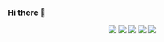 ### Hi there 👋


<p align="center">
    <a href="https://www.linkedin.com/in/abdulrahman-khaled-1a0595241/" alt="LinkedIn">
        <img src="https://img.shields.io/badge/-LinkedIn-blue?style=flat-square&logo=LinkedIn" /></a>
    <a href="https://www.kaggle.com/abdulrahmankhaled1" alt="Kaggle">
        <img src="https://img.shields.io/badge/-Kaggle-3a424f?style=flat-square&logo=Kaggle" /></a>
    <a href="https://github.com/Abdulrahmankhaled11" alt="GitHub">
        <img src="https://img.shields.io/badge/-GitHub-Green?style=flat-square&logo=GitHub&logoColor=white" /></a>
    <a href="https://instagram.com/ahsankhan26" alt="Instagram">
        <img src="https://img.shields.io/badge/-Instagram-E4405F?style=flat-square&logo=instagram&logoColor=white" /></a>
    <a href="https://ahsankhan.me" alt="website">
        <img src="https://img.shields.io/badge/-ahsankhan.me-242424?style=flat-square&logo=circle&logoColor=White" /></a>
</p>

